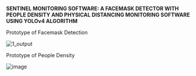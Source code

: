  **SENTINEL MONITORING SOFTWARE: A FACEMASK DETECTOR WITH PEOPLE DENSITY AND PHYSICAL DISTANCING MONITORING SOFTWARE USING YOLOv4 ALGORITHM**


Prototype of Facemask Detection

![1_output](https://user-images.githubusercontent.com/90967308/160374354-d7c736b8-1d8e-4e9c-9b23-cca6835bc85e.jpg)

Prototype of People Density

![image](https://user-images.githubusercontent.com/90967308/160373796-ed8da42b-2504-480e-aa6e-bade08ea889f.png)
